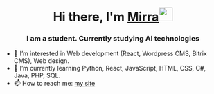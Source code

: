 <h1 align="center">Hi there, I'm 
  <a href="https://taplink.cc/mirrabagrovaa" target="_blank">Mirra</a><img src="https://github.com/blackcater/blackcater/raw/main/images/Hi.gif" height="32"/>
</h1>
<h3 align="center">I am a student. Currently studying AI technologies</h3>
<ul>
  <li>👀 I’m interested in Web development (React, Wordpress CMS, Bitrix CMS), Web design.</li>
  <li>🌱 I’m currently learning Python, React, JavaScript, HTML, CSS, C#, Java, PHP, SQL.</li>
  <li>📫 How to reach me: <a href="https://taplink.cc/mirrabagrovaa" target="_blank">my site</a></li>
</ul>

<!---
Mirra11Ba/Mirra11Ba is a ✨ special ✨ repository because its `README.md` (this file) appears on your GitHub profile.
You can click the Preview link to take a look at your changes.
- 👋 Hi, I’m @Mirra11Ba.
- 👀 I’m interested in Web development (React, Wordpress CMS, Bitrix CMS), Web design.
- 🌱 I’m currently learning Python, React, JavaScript, HTML, CSS, C#, Java, PHP, SQL.
- 📫 How to reach me on Telegram https://t.me/mirrabagrova
--->
